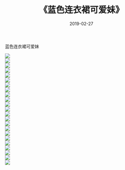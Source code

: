 ﻿---
layout: post
title:  《蓝色连衣裙可爱妹》
date:   2019-02-27
img: http://img.660000.xyz/Sharelink/唯美/2019/蓝色连衣裙可爱妹/000.jpg
categories: [美女, 清纯, 唯美]
---

蓝色连衣裙可爱妹

  ![](http://img.660000.xyz/Sharelink/唯美/2019/蓝色连衣裙可爱妹/001.jpg) <br> ![](http://img.660000.xyz/Sharelink/唯美/2019/蓝色连衣裙可爱妹/002.jpg) <br> ![](http://img.660000.xyz/Sharelink/唯美/2019/蓝色连衣裙可爱妹/003.jpg) <br> ![](http://img.660000.xyz/Sharelink/唯美/2019/蓝色连衣裙可爱妹/004.jpg) <br> ![](http://img.660000.xyz/Sharelink/唯美/2019/蓝色连衣裙可爱妹/005.jpg) <br> ![](http://img.660000.xyz/Sharelink/唯美/2019/蓝色连衣裙可爱妹/006.jpg) <br> ![](http://img.660000.xyz/Sharelink/唯美/2019/蓝色连衣裙可爱妹/007.jpg) <br> ![](http://img.660000.xyz/Sharelink/唯美/2019/蓝色连衣裙可爱妹/008.jpg) <br> ![](http://img.660000.xyz/Sharelink/唯美/2019/蓝色连衣裙可爱妹/009.jpg) <br> ![](http://img.660000.xyz/Sharelink/唯美/2019/蓝色连衣裙可爱妹/010.jpg) <br> ![](http://img.660000.xyz/Sharelink/唯美/2019/蓝色连衣裙可爱妹/011.jpg) <br> ![](http://img.660000.xyz/Sharelink/唯美/2019/蓝色连衣裙可爱妹/012.jpg) <br> ![](http://img.660000.xyz/Sharelink/唯美/2019/蓝色连衣裙可爱妹/013.jpg) <br> ![](http://img.660000.xyz/Sharelink/唯美/2019/蓝色连衣裙可爱妹/014.jpg) <br> ![](http://img.660000.xyz/Sharelink/唯美/2019/蓝色连衣裙可爱妹/015.jpg) <br> ![](http://img.660000.xyz/Sharelink/唯美/2019/蓝色连衣裙可爱妹/016.jpg) <br> ![](http://img.660000.xyz/Sharelink/唯美/2019/蓝色连衣裙可爱妹/017.jpg) <br> ![](http://img.660000.xyz/Sharelink/唯美/2019/蓝色连衣裙可爱妹/018.jpg) <br> ![](http://img.660000.xyz/Sharelink/唯美/2019/蓝色连衣裙可爱妹/019.jpg) <br> ![](http://img.660000.xyz/Sharelink/唯美/2019/蓝色连衣裙可爱妹/020.jpg) <br> ![](http://img.660000.xyz/Sharelink/唯美/2019/蓝色连衣裙可爱妹/021.jpg) <br> ![](http://img.660000.xyz/Sharelink/唯美/2019/蓝色连衣裙可爱妹/022.jpg) <br> ![](http://img.660000.xyz/Sharelink/唯美/2019/蓝色连衣裙可爱妹/023.jpg) <br>